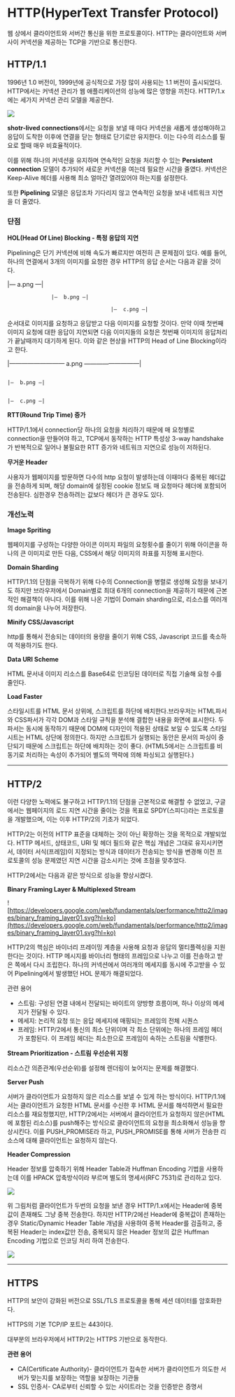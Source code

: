 # HTTP(HyperText Transfer Protocol)

웹 상에서 클라이언트와 서버간 통신을 위한 프로토콜이다. HTTP는 클라이언트와 서버 사이 커넥션을 제공하는 TCP을 기반으로 통신한다.

## **HTTP/1.1**

1996년 1.0 버전이, 1999년에 공식적으로 가장 많이 사용되는 1.1 버전이 출시되었다. HTTP에서는 커넥션 관리가 웹 애플리케이션의 성능에 많은 영향을 끼친다. HTTP/1.x에는 세가지 커넥션 관리 모델을 제공한다.

![](https://s3.us-west-2.amazonaws.com/secure.notion-static.com/9108218d-1748-43c4-8cf1-e4e8f27e1ec9/Untitled.png?X-Amz-Algorithm=AWS4-HMAC-SHA256&X-Amz-Credential=AKIAT73L2G45O3KS52Y5%2F20200707%2Fus-west-2%2Fs3%2Faws4_request&X-Amz-Date=20200707T133811Z&X-Amz-Expires=86400&X-Amz-Signature=4f25bf3553ebcd040dadc011a674fc050f0bc3aa0e3c257cb7b5b5cb1666380b&X-Amz-SignedHeaders=host&response-content-disposition=filename%20%3D%22Untitled.png%22)

**shotr-lived connections**에서는 요청을 보낼 때 마다 커넥션을 새롭게 생성해야하고 응답이 도착한 이후에 연결을 닫는 형태로 단기로만 유지한다. 이는 다수의 리소스를 필요로 할때 매우 비효율적이다.

이를 위해 하나의 커넥션을 유지하며 연속적인 요청을 처리할 수 있는 **Persistent connection** 모델이 추가되어 새로운 커넥션을 여는데 필요한 시간을 줄였다. 커넥션은 Keep-Alive 헤더를 사용해 최소 얼마간 열려있어야 하는지를 설정한다.

또한 **Pipelining** 모델은 응답조차 기다리지 않고 연속적인 요청을 보내 네트워크 지연을 더 줄였다.

### 단점

**HOL(Head Of Line) Blocking - 특정 응답의 지연**

Pipelining은 단기 커넥션에 비해 속도가 빠르지만 여전히 큰 문제점이 있다. 예를 들어, 하나의 연결에서 3개의 이미지를 요청한 경우 HTTP의 응답 순서는 다음과 같을 것이다.

|—  a.png —|

                  |—  b.png —|

                                     |—  c.png —|

순서대로 이미지를 요청하고 응답받고 다음 이미지를 요청할 것이다. 만약 이때 첫번째 이미지 요청에 대한 응답이 지연되면 다음 이미지들의 요청은 첫번째 이미지의 응답처리가 끝날때까지 대기하게 된다. 이와 같은 현상을 HTTP의 Head of Line Blocking이라고 한다.

|—————————  a.png —————————|

                                                                            |—  b.png —|

                                                                                              |—  c.png —|

**RTT(Round Trip Time) 증가**

HTTP/1.1에서 connection당 하나의 요청을 처리하기 때문에 매 요청별로 connection을 만들어야 하고, TCP에서 동작하는 HTTP 특성상 3-way handshake가 반복적으로 일어나 불필요한 RTT 증가와 네트워크 지연으로 성능이 저하된다.

**무거운 Header**

사용자가 웹페이지를 방문하면 다수의 http 요청이 발생하는데 이때마다 중복된 헤더값을 전송하게 되며, 해당 domain에 설정된 cookie 정보도 매 요청마다 헤더에 포함되어 전송된다. 심한경우 전송하려는 값보다 헤더가 큰 경우도 있다.

### 개선노력

**Image Spriting**

웹페이지를 구성하는 다양한 아이콘 이미지 파일의 요청횟수를 줄이기 위해 아이콘을 하나의 큰 이미지로 만든 다음, CSS에서 해당 이미지의 좌표를 지정해 표시한다.

**Domain Sharding**

HTTP/1.1의 단점을 극복하기 위해 다수의 Connection을 병렬로 생성해 요청을 보내기도 하지만 브라우저에서 Domain별로 최대 6개의 connection을 제공하기 때문에 근본적인 해결책이 아니다. 이를 위해 나온 기법이 Domain sharding으로, 리소스를 여러개의 domain을 나누어 저장한다.

**Minify CSS/Javascript**

http를 통해서 전송되는 데이터의 용량을 줄이기 위해 CSS, Javascript 코드를 축소하여 적용하기도 한다.

**Data URI Scheme**

HTML 문서내 이미지 리소스를 Base64로 인코딩된 데이터로 직접 기술해 요청 수를 줄인다.

**Load Faster**

스타일시트를 HTML 문서 상위에, 스크립트를 하단에 배치한다.브라우저는 HTML파서와 CSS파서가 각각 DOM과 스타일 규칙을 분석해 결합한 내용을 화면에 표시한다. 두 파서는 동시에 동작하기 때문에 DOM에 디자인이 적용된 상태로 보일 수 있도록 스타일 시트는 HTML 상단에 정의한다. 하지만 스크립트가 실행되는 동안은 문서의 파싱이 중단되기 때문에 스크립트는 하단에 배치하는 것이 좋다. (HTML5에서는 스크립트를 비동기로 처리하는 속성이 추가되어 별도의 맥락에 의해 파싱되고 실행된다.)

---

## HTTP/2

이런 다양한 노력에도 불구하고 HTTP/1.1의 단점을 근본적으로 해결할 수 없었고, 구글에서는 웹페이지의 로드 지연 시간을 줄이는 것을 목표로 SPDY(스피디)라는 프로토콜을 개발했으며, 이는 이후 HTTP/2의 기초가 되었다.

HTTP/2는 이전의 HTTP 표준을 대체하는 것이 아닌 확장하는 것을 목적으로 개발되었다. HTTP 메서드, 상태코드, URI 및 헤더 필드와 같은 핵심 개념은 그대로 유지시키면서, 데이터 서식(프레임)이 지정되는 방식과 데이터가 전송되는 방식을 변경해 이전 프로토콜의 성능 문제였던 지연 시간을 감소시키는 것에 초점을 맞추었다.

HTTP/2에서는 다음과 같은 방식으로 성능을 향상시켰다.

**Binary Framing Layer & Multiplexed Stream**

![https://developers.google.com/web/fundamentals/performance/http2/images/binary_framing_layer01.svg?hl=ko](https://developers.google.com/web/fundamentals/performance/http2/images/binary_framing_layer01.svg?hl=ko)

HTTP/2의 핵심은 바이너리 프레이밍 계층을 사용해 요청과 응답의 멀티플렉싱을 지원한다는 것이다. HTTP 메시지를 바이너리 형태의 프레임으로 나누고 이를 전송하고 받은 쪽에서 다시 조립한다. 하나의 커넥션에서 여러개의 메세지를 동시에 주고받을 수 있어 Pipelining에서 발생했던 HOL 문제가 해결되었다.

관련 용어

- 스트림: 구성된 연결 내에서 전달되는 바이트의 양방향 흐름이며, 하나 이상의 메세지가 전달될 수 있다.
- 메세지: 논리적 요청 또는 응답 메세지에 매핑되는 프레임의 전체 시퀀스
- 프레임: HTTP/2에서 통신의 최소 단위이며 각 최소 단위에는 하나의 프레임 헤더가 포함된다. 이 프레임 헤더는 최소한으로 프레임이 속하는 스트림을 식별한다.

**Stream Prioritization - 스트림 우선순위 지정**

리소스간 의존관계(우선순위)를 설정해 렌더링이 늦어지는 문제를 해결했다.

**Server Push**

서버가 클라이언트가 요청하지 않은 리소스를 보낼 수 있게 하는 방식이다. HTTP/1.1에서는 클라이언트가 요청한 HTML 문서를 수신한 후 HTML 문서를 해석하면서 필요한 리소스를 재요청했지만, HTTP/2에서는 서버에서 클라이언트가 요청하지 않은(HTML에 포함된 리소스)를 push해주는 방식으로 클라이언트의 요청을 최소화해서 성능을 향상시킨다. 이를 PUSH_PROMISE라 하고, PUSH_PROMISE를 통해 서버가 전송한 리소스에 대해 클라이언트는 요청하지 않는다.

**Header Compression**

Header 정보를 압축하기 위해 Header Table과 Huffman Encoding 기법을 사용하는데 이를 HPACK 압축방식이라 부르며 별도의 명세서(RFC 7531)로 관리하고 있다.

![](https://s3.us-west-2.amazonaws.com/secure.notion-static.com/e8b3a70b-fa77-4c79-b878-08b69c0232bf/Untitled.png?X-Amz-Algorithm=AWS4-HMAC-SHA256&X-Amz-Credential=AKIAT73L2G45O3KS52Y5%2F20200707%2Fus-west-2%2Fs3%2Faws4_request&X-Amz-Date=20200707T133840Z&X-Amz-Expires=86400&X-Amz-Signature=363a28e819a577aa8e6909fc4b5adcf52b5102b72c1ce93d34a8df88cf616874&X-Amz-SignedHeaders=host&response-content-disposition=filename%20%3D%22Untitled.png%22)

위 그림처럼 클라이언트가 두번의 요청을 보낸 경우 HTTP/1.x에서는 Header에 중복값이 존재해도 그냥 중복 전송한다. 하지만 HTTP/2에선 Header에 중복값이 존재하는 경우 Static/Dynamic Header Table 개념을 사용하여 중복 Header를 검출하고, 중복된 Header는 index값만 전송, 중복되지 않은 Header 정보의 값은 Huffman Encoding 기법으로 인코딩 처리 하여 전송한다.

![](https://s3.us-west-2.amazonaws.com/secure.notion-static.com/029876c5-a121-48a6-b6c0-5a7d72569b7e/Untitled.png?X-Amz-Algorithm=AWS4-HMAC-SHA256&X-Amz-Credential=AKIAT73L2G45O3KS52Y5%2F20200707%2Fus-west-2%2Fs3%2Faws4_request&X-Amz-Date=20200707T133853Z&X-Amz-Expires=86400&X-Amz-Signature=3cd0266bc66c579b1228c03490f881d3d74f3e59d10cbdcc1880d37dc5adf0a2&X-Amz-SignedHeaders=host&response-content-disposition=filename%20%3D%22Untitled.png%22)

---

## HTTPS

HTTP의 보안이 강화된 버전으로  SSL/TLS 프로토콜을 통해 세션 데이터를 암호화한다.

HTTPS의 기본 TCP/IP 포트는 443이다.

대부분의 브라우저에서 HTTP/2는 HTTPS 기반으로 동작한다.

**관련 용어**

- CA(Certificate Authority)- 클라이언트가 접속한 서버가 클라이언트가 의도한 서버가 맞는지를 보장하는 역할을 보장하는 기관들
- SSL 인증서- CA로부터 신뢰할 수 있는 사이트라는 것을 인증받은 증명서